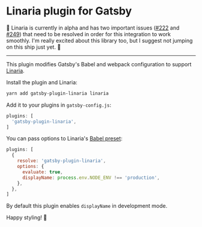 # Linaria plugin for Gatsby

🚧 Linaria is currently in alpha and has two important issues ([#222][] and [#249][]) that need to be resolved in order for this integration to work smoothly. I'm really excited about this library too, but I suggest not jumping on this ship just yet. 🚧

[#222]: https://github.com/callstack/linaria/issues/222
[#249]: https://github.com/callstack/linaria/issues/249

---

This plugin modifies Gatsby's Babel and webpack configuration to support [Linaria][].

Install the plugin and Linaria:

```sh
yarn add gatsby-plugin-linaria linaria
```

Add it to your plugins in `gatsby-config.js`:

```js
plugins: [
  'gatsby-plugin-linaria',
]
```

You can pass options to Linaria's [Babel preset]:

```js
plugins: [
  {
    resolve: 'gatsby-plugin-linaria',
    options: {
      evaluate: true,
      displayName: process.env.NODE_ENV !== 'production',
    },
  },
]
```

By default this plugin enables `displayName` in development mode.

Happy styling! :art:

[Linaria]: https://github.com/callstack/linaria
[Babel preset]: https://github.com/callstack/linaria/blob/master/docs/BABEL_PRESET.md
